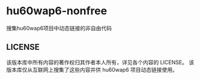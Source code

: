 # hu60wap6-nonfree
搜集hu60wap6项目中动态链接的非自由代码

## LICENSE
该版本库中所有内容的著作权归其作者本人所有，详见各个内容的 LICENSE。
该版本库仅从互联网上搜集了这些内容并供 hu60wap6 项目动态链接使用。

